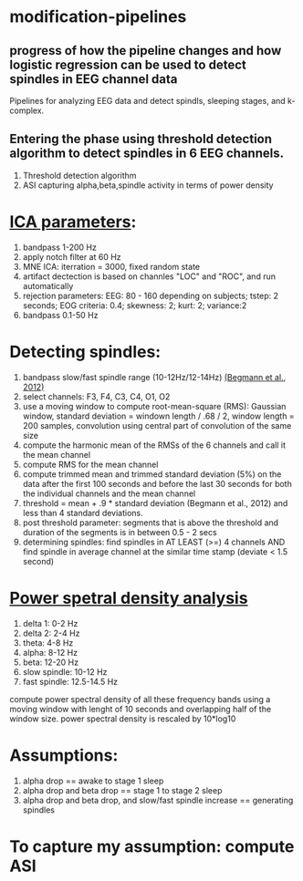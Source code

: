 # modification-pipelines
## progress of how the pipeline changes and how logistic regression can be used to detect spindles in EEG channel data

Pipelines for analyzing EEG data and detect spindls, sleeping stages, and k-complex. 

## Entering the phase using threshold detection algorithm to detect spindles in 6 EEG channels. 
 1. Threshold detection algorithm
 2. ASI capturing alpha,beta,spindle activity in terms of power density


# [ICA parameters](martinos.org/mne/stable/auto_tutorials/plot_artifacts_correlation_ica.html):
1. bandpass 1-200 Hz
2. apply notch filter at 60 Hz
3. MNE ICA: iterration = 3000, fixed random state
4. artifact dectection is based on channles "LOC" and "ROC", and run automatically
5. rejection parameters: EEG: 80 - 160 depending on subjects; tstep: 2 seconds; EOG criteria: 0.4; skewness: 2; kurt: 2; variance:2
6. bandpass 0.1-50 Hz

# Detecting spindles:
1. bandpass slow/fast spindle range (10-12Hz/12-14Hz) [(Begmann et al., 2012)](http://www.ncbi.nlm.nih.gov/pubmed/22037418])
2. select channels: F3, F4, C3, C4, O1, O2
3. use a moving window to compute root-mean-square (RMS): Gaussian window, standard deviation = windown length / .68 / 2, window length = 200 samples, convolution using central part of convolution of the same size
4. compute the harmonic mean of the RMSs of the 6 channels and call it the mean channel
5. compute RMS for the mean channel
6. compute trimmed mean and trimmed standard deviation (5%) on the data after the first 100 seconds and before the last 30 seconds for both the individual channels and the mean channel
7. threshold = mean + .9 * standard deviation (Begmann et al., 2012) and less than 4 standard deviations.
8. post threshold parameter: segments that is above the threshold and duration of the segments is in between 0.5 - 2 secs
9. determining spindles: find spindles in AT LEAST (>=) 4 channels AND find spindle in average channel at the similar time stamp (deviate < 1.5 second)

# [Power spetral density analysis](spisop.org/documentation)
1. delta 1: 0-2 Hz
2. delta 2: 2-4 Hz
3. theta: 4-8 Hz
4. alpha: 8-12 Hz
5. beta: 12-20 Hz
6. slow spindle: 10-12 Hz
7. fast spindle: 12.5-14.5 Hz

compute power spectral density of all these frequency bands using a moving window with lenght of 10 seconds and overlapping half of the window size.
power spectral density is rescaled by 10*log10

# Assumptions:
1. alpha drop == awake to stage 1 sleep
2. alpha drop and beta drop == stage 1 to stage 2 sleep
3. alpha drop and beta drop, and slow/fast spindle increase == generating spindles

# To capture my assumption: compute ASI
